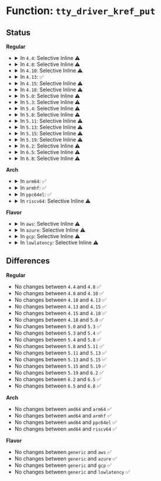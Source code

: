 # Function: <code>tty_driver_kref_put</code>

## Status
<b>Regular</b>
<ul>
<li>
<details>
<summary>In <code>4.4</code>: Selective Inline ⚠️</summary>

```c
void tty_driver_kref_put(struct tty_driver *driver);
```

**Collision:** Unique Global

**Inline:** Selective

**Transformation:** False

**Instances:**

```
In drivers/tty/tty_io.c (ffffffff814e0a35)
Location: drivers/tty/tty_io.c:3458
Inline: True
Inline callers:
  - drivers/tty/tty_io.c:put_tty_driver
  - drivers/tty/tty_io.c:release_one_tty
  - drivers/tty/tty_io.c:tty_open
  - drivers/tty/tty_io.c:tty_open
```
**Symbols:**

```
ffffffff814e0a50-ffffffff814e0a60: tty_driver_kref_put (STB_GLOBAL)
```
</details>
</li>
<li>
<details>
<summary>In <code>4.8</code>: Selective Inline ⚠️</summary>

```c
void tty_driver_kref_put(struct tty_driver *driver);
```

**Collision:** Unique Global

**Inline:** Selective

**Transformation:** False

**Instances:**

```
In drivers/tty/tty_io.c (ffffffff81532145)
Location: drivers/tty/tty_io.c:3454
Inline: True
Inline callers:
  - drivers/tty/tty_io.c:put_tty_driver
  - drivers/tty/tty_io.c:tty_open
  - drivers/tty/tty_io.c:release_one_tty
```
**Symbols:**

```
ffffffff81532160-ffffffff81532170: tty_driver_kref_put (STB_GLOBAL)
```
</details>
</li>
<li>
<details>
<summary>In <code>4.10</code>: Selective Inline ⚠️</summary>

```c
void tty_driver_kref_put(struct tty_driver *driver);
```

**Collision:** Unique Global

**Inline:** Selective

**Transformation:** False

**Instances:**

```
In drivers/tty/tty_io.c (ffffffff8155e875)
Location: drivers/tty/tty_io.c:3454
Inline: True
Inline callers:
  - drivers/tty/tty_io.c:put_tty_driver
  - drivers/tty/tty_io.c:tty_open
  - drivers/tty/tty_io.c:release_one_tty
```
**Symbols:**

```
ffffffff8155e890-ffffffff8155e8a0: tty_driver_kref_put (STB_GLOBAL)
```
</details>
</li>
<li>
<details>
<summary>In <code>4.13</code>: ✅</summary>

```c
void tty_driver_kref_put(struct tty_driver *driver);
```

**Collision:** Unique Global

**Inline:** No

**Transformation:** False

**Instances:**

```
In drivers/tty/tty_io.c (ffffffff81572f70)
Location: drivers/tty/tty_io.c:3007
Inline: False
Direct callers:
  - drivers/tty/tty_io.c:put_tty_driver
  - drivers/tty/tty_io.c:tty_open_by_driver
  - drivers/tty/tty_io.c:release_one_tty
```
**Symbols:**

```
ffffffff81572f70-ffffffff81573034: tty_driver_kref_put (STB_GLOBAL)
```
</details>
</li>
<li>
<details>
<summary>In <code>4.15</code>: Selective Inline ⚠️</summary>

```c
void tty_driver_kref_put(struct tty_driver *driver);
```

**Collision:** Unique Global

**Inline:** Selective

**Transformation:** False

**Instances:**

```
In drivers/tty/tty_io.c (ffffffff815d7b89)
Location: drivers/tty/tty_io.c:3114
Inline: True
Inline callers:
  - drivers/tty/tty_io.c:put_tty_driver
  - drivers/tty/tty_io.c:tty_open
  - drivers/tty/tty_io.c:tty_kopen
  - drivers/tty/tty_io.c:release_one_tty
```
**Symbols:**

```
ffffffff815d7ba0-ffffffff815d7bb0: tty_driver_kref_put (STB_GLOBAL)
```
</details>
</li>
<li>
<details>
<summary>In <code>4.18</code>: Selective Inline ⚠️</summary>

```c
void tty_driver_kref_put(struct tty_driver *driver);
```

**Collision:** Unique Global

**Inline:** Selective

**Transformation:** False

**Instances:**

```
In drivers/tty/tty_io.c (ffffffff81610905)
Location: drivers/tty/tty_io.c:3135
Inline: True
Inline callers:
  - drivers/tty/tty_io.c:put_tty_driver
  - drivers/tty/tty_io.c:tty_open
  - drivers/tty/tty_io.c:tty_kopen
  - drivers/tty/tty_io.c:release_one_tty
```
**Symbols:**

```
ffffffff81610930-ffffffff81610940: tty_driver_kref_put (STB_GLOBAL)
```
</details>
</li>
<li>
<details>
<summary>In <code>5.0</code>: Selective Inline ⚠️</summary>

```c
void tty_driver_kref_put(struct tty_driver *driver);
```

**Collision:** Unique Global

**Inline:** Selective

**Transformation:** False

**Instances:**

```
In drivers/tty/tty_io.c (ffffffff8162d825)
Location: drivers/tty/tty_io.c:3290
Inline: True
Inline callers:
  - drivers/tty/tty_io.c:put_tty_driver
  - drivers/tty/tty_io.c:tty_open
  - drivers/tty/tty_io.c:tty_kopen
  - drivers/tty/tty_io.c:release_one_tty
```
**Symbols:**

```
ffffffff8162d850-ffffffff8162d860: tty_driver_kref_put (STB_GLOBAL)
```
</details>
</li>
<li>
<details>
<summary>In <code>5.3</code>: Selective Inline ⚠️</summary>

```c
void tty_driver_kref_put(struct tty_driver *driver);
```

**Collision:** Unique Global

**Inline:** Selective

**Transformation:** False

**Instances:**

```
In drivers/tty/tty_io.c (ffffffff81661485)
Location: drivers/tty/tty_io.c:3294
Inline: True
Inline callers:
  - drivers/tty/tty_io.c:put_tty_driver
  - drivers/tty/tty_io.c:tty_open
  - drivers/tty/tty_io.c:tty_kopen
  - drivers/tty/tty_io.c:release_one_tty
```
**Symbols:**

```
ffffffff81661450-ffffffff81661474: tty_driver_kref_put (STB_GLOBAL)
```
</details>
</li>
<li>
<details>
<summary>In <code>5.4</code>: Selective Inline ⚠️</summary>

```c
void tty_driver_kref_put(struct tty_driver *driver);
```

**Collision:** Unique Global

**Inline:** Selective

**Transformation:** False

**Instances:**

```
In drivers/tty/tty_io.c (ffffffff81683ad5)
Location: drivers/tty/tty_io.c:3290
Inline: True
Inline callers:
  - drivers/tty/tty_io.c:put_tty_driver
  - drivers/tty/tty_io.c:tty_open
  - drivers/tty/tty_io.c:tty_kopen
  - drivers/tty/tty_io.c:release_one_tty
```
**Symbols:**

```
ffffffff81683aa0-ffffffff81683ac4: tty_driver_kref_put (STB_GLOBAL)
```
</details>
</li>
<li>
<details>
<summary>In <code>5.8</code>: Selective Inline ⚠️</summary>

```c
void tty_driver_kref_put(struct tty_driver *driver);
```

**Collision:** Unique Global

**Inline:** Selective

**Transformation:** False

**Instances:**

```
In drivers/tty/tty_io.c (ffffffff817352c5)
Location: drivers/tty/tty_io.c:3293
Inline: True
Inline callers:
  - drivers/tty/tty_io.c:put_tty_driver
  - drivers/tty/tty_io.c:tty_open_by_driver
  - drivers/tty/tty_io.c:tty_kopen
  - drivers/tty/tty_io.c:release_one_tty
```
**Symbols:**

```
ffffffff81735280-ffffffff817352bb: tty_driver_kref_put (STB_GLOBAL)
```
</details>
</li>
<li>
<details>
<summary>In <code>5.11</code>: Selective Inline ⚠️</summary>

```c
void tty_driver_kref_put(struct tty_driver *driver);
```

**Collision:** Unique Global

**Inline:** Selective

**Transformation:** False

**Instances:**

```
In drivers/tty/tty_io.c (ffffffff81754240)
Location: drivers/tty/tty_io.c:3386
Inline: True
Inline callers:
  - drivers/tty/tty_io.c:tty_open_by_driver
  - drivers/tty/tty_io.c:tty_kopen
  - drivers/tty/tty_io.c:release_one_tty
```
**Symbols:**

```
ffffffff81751470-ffffffff817514ab: tty_driver_kref_put (STB_GLOBAL)
```
</details>
</li>
<li>
<details>
<summary>In <code>5.13</code>: Selective Inline ⚠️</summary>

```c
void tty_driver_kref_put(struct tty_driver *driver);
```

**Collision:** Unique Global

**Inline:** Selective

**Transformation:** False

**Instances:**

```
In drivers/tty/tty_io.c (ffffffff817351e5)
Location: drivers/tty/tty_io.c:3435
Inline: True
Inline callers:
  - drivers/tty/tty_io.c:put_tty_driver
  - drivers/tty/tty_io.c:tty_open
  - drivers/tty/tty_io.c:tty_kopen
  - drivers/tty/tty_io.c:release_one_tty
```
**Symbols:**

```
ffffffff817351a0-ffffffff817351db: tty_driver_kref_put (STB_GLOBAL)
```
</details>
</li>
<li>
<details>
<summary>In <code>5.15</code>: Selective Inline ⚠️</summary>

```c
void tty_driver_kref_put(struct tty_driver *driver);
```

**Collision:** Unique Global

**Inline:** Selective

**Transformation:** False

**Instances:**

```
In drivers/tty/tty_io.c (ffffffff817b8d16)
Location: drivers/tty/tty_io.c:3435
Inline: True
Inline callers:
  - drivers/tty/tty_io.c:tty_open
  - drivers/tty/tty_io.c:tty_kopen
  - drivers/tty/tty_io.c:release_one_tty
Direct callers:
  - drivers/tty/hvc/hvc_console.c:hvc_alloc
  - drivers/tty/serial/serial_core.c:uart_unregister_driver
  - drivers/tty/serial/serial_core.c:uart_register_driver
  - drivers/char/ttyprintk.c:ttyprintk_exit
  - drivers/char/ttyprintk.c:ttyprintk_init
  - drivers/usb/host/xhci-dbgtty.c:xhci_dbc_tty_remove
  - drivers/usb/host/xhci-dbgtty.c:xhci_dbc_tty_probe
  - drivers/usb/host/xhci-dbgtty.c:xhci_dbc_tty_probe
```
**Symbols:**

```
ffffffff817b5ba0-ffffffff817b5bdb: tty_driver_kref_put (STB_GLOBAL)
```
</details>
</li>
<li>
<details>
<summary>In <code>5.19</code>: Selective Inline ⚠️</summary>

```c
void tty_driver_kref_put(struct tty_driver *driver);
```

**Collision:** Unique Global

**Inline:** Selective

**Transformation:** False

**Instances:**

```
In drivers/tty/tty_io.c (ffffffff818f4e4d)
Location: drivers/tty/tty_io.c:3408
Inline: True
Inline callers:
  - drivers/tty/tty_io.c:tty_open
  - drivers/tty/tty_io.c:tty_kopen
  - drivers/tty/tty_io.c:tty_lookup_driver
  - drivers/tty/tty_io.c:release_one_tty
Direct callers:
  - drivers/tty/hvc/hvc_console.c:hvc_alloc
  - drivers/tty/hvc/hvc_console.c:hvc_alloc
  - drivers/tty/serial/serial_core.c:uart_unregister_driver
  - drivers/tty/serial/serial_core.c:uart_register_driver
  - drivers/tty/serial/kgdb_nmi.c:kgdb_unregister_nmi_console
  - drivers/tty/serial/kgdb_nmi.c:kgdb_register_nmi_console
  - drivers/char/ttyprintk.c:ttyprintk_exit
  - drivers/char/ttyprintk.c:ttyprintk_init
  - drivers/usb/host/xhci-dbgtty.c:dbc_tty_exit
  - drivers/usb/host/xhci-dbgtty.c:dbc_tty_init
```
**Symbols:**

```
ffffffff818f1460-ffffffff818f14bf: tty_driver_kref_put (STB_GLOBAL)
```
</details>
</li>
<li>
<details>
<summary>In <code>6.2</code>: Selective Inline ⚠️</summary>

```c
void tty_driver_kref_put(struct tty_driver *driver);
```

**Collision:** Unique Global

**Inline:** Selective

**Transformation:** False

**Instances:**

```
In drivers/tty/tty_io.c (ffffffff81a4d46c)
Location: drivers/tty/tty_io.c:3405
Inline: True
Inline callers:
  - drivers/tty/tty_io.c:tty_open
  - drivers/tty/tty_io.c:tty_kopen
  - drivers/tty/tty_io.c:tty_lookup_driver
  - drivers/tty/tty_io.c:release_one_tty
Direct callers:
  - drivers/tty/hvc/hvc_console.c:hvc_alloc
  - drivers/tty/hvc/hvc_console.c:hvc_alloc
  - drivers/tty/serial/serial_core.c:uart_unregister_driver
  - drivers/tty/serial/serial_core.c:uart_register_driver
  - drivers/tty/serial/kgdb_nmi.c:kgdb_unregister_nmi_console
  - drivers/tty/serial/kgdb_nmi.c:kgdb_register_nmi_console
  - drivers/char/ttyprintk.c:ttyprintk_exit
  - drivers/char/ttyprintk.c:ttyprintk_init
  - drivers/usb/host/xhci-dbgtty.c:dbc_tty_exit
  - drivers/usb/host/xhci-dbgtty.c:dbc_tty_init
```
**Symbols:**

```
ffffffff81a494b0-ffffffff81a494fe: tty_driver_kref_put (STB_GLOBAL)
```
</details>
</li>
<li>
<details>
<summary>In <code>6.5</code>: Selective Inline ⚠️</summary>

```c
void tty_driver_kref_put(struct tty_driver *driver);
```

**Collision:** Unique Global

**Inline:** Selective

**Transformation:** False

**Instances:**

```
In drivers/tty/tty_io.c (ffffffff81a97762)
Location: drivers/tty/tty_io.c:3411
Inline: True
Inline callers:
  - drivers/tty/tty_io.c:tty_open
  - drivers/tty/tty_io.c:tty_kopen
  - drivers/tty/tty_io.c:tty_lookup_driver
  - drivers/tty/tty_io.c:release_one_tty
Direct callers:
  - drivers/tty/hvc/hvc_console.c:hvc_alloc
  - drivers/tty/hvc/hvc_console.c:hvc_alloc
  - drivers/tty/serial/serial_core.c:uart_unregister_driver
  - drivers/tty/serial/serial_core.c:uart_register_driver
  - drivers/tty/serial/kgdb_nmi.c:kgdb_unregister_nmi_console
  - drivers/tty/serial/kgdb_nmi.c:kgdb_register_nmi_console
  - drivers/char/ttyprintk.c:ttyprintk_exit
  - drivers/char/ttyprintk.c:ttyprintk_init
  - drivers/usb/host/xhci-dbgtty.c:dbc_tty_exit
  - drivers/usb/host/xhci-dbgtty.c:dbc_tty_init
```
**Symbols:**

```
ffffffff81a936e0-ffffffff81a9372e: tty_driver_kref_put (STB_GLOBAL)
```
</details>
</li>
<li>
<details>
<summary>In <code>6.8</code>: Selective Inline ⚠️</summary>

```c
void tty_driver_kref_put(struct tty_driver *driver);
```

**Collision:** Unique Global

**Inline:** Selective

**Transformation:** False

**Instances:**

```
In drivers/tty/tty_io.c (ffffffff81aea1a0)
Location: drivers/tty/tty_io.c:3428
Inline: True
Inline callers:
  - drivers/tty/tty_io.c:tty_open
  - drivers/tty/tty_io.c:tty_kopen
  - drivers/tty/tty_io.c:tty_lookup_driver
  - drivers/tty/tty_io.c:release_one_tty
Direct callers:
  - drivers/tty/hvc/hvc_console.c:hvc_alloc
  - drivers/tty/hvc/hvc_console.c:hvc_alloc
  - drivers/tty/serial/serial_core.c:uart_unregister_driver
  - drivers/tty/serial/serial_core.c:uart_register_driver
  - drivers/tty/serial/kgdb_nmi.c:kgdb_unregister_nmi_console
  - drivers/tty/serial/kgdb_nmi.c:kgdb_register_nmi_console
  - drivers/char/ttyprintk.c:ttyprintk_exit
  - drivers/char/ttyprintk.c:ttyprintk_init
  - drivers/usb/host/xhci-dbgtty.c:dbc_tty_exit
  - drivers/usb/host/xhci-dbgtty.c:dbc_tty_init
```
**Symbols:**

```
ffffffff81ae6150-ffffffff81ae619e: tty_driver_kref_put (STB_GLOBAL)
```
</details>
</li>
</ul>
<b>Arch</b>
<ul>
<li>
<details>
<summary>In <code>arm64</code>: ✅</summary>

```c
void tty_driver_kref_put(struct tty_driver *driver);
```

**Collision:** Unique Global

**Inline:** No

**Transformation:** False

**Instances:**

```
In drivers/tty/tty_io.c (ffff80001084f940)
Location: drivers/tty/tty_io.c:3290
Inline: False
Direct callers:
  - drivers/tty/tty_io.c:put_tty_driver
  - drivers/tty/tty_io.c:tty_open
  - drivers/tty/tty_io.c:tty_open
  - drivers/tty/tty_io.c:tty_open
  - drivers/tty/tty_io.c:tty_open
  - drivers/tty/tty_io.c:tty_open
  - drivers/tty/tty_io.c:tty_kopen
  - drivers/tty/tty_io.c:release_one_tty
```
**Symbols:**

```
ffff80001084f940-ffff80001084fa28: tty_driver_kref_put (STB_GLOBAL)
```
</details>
</li>
<li>
<details>
<summary>In <code>armhf</code>: ✅</summary>

```c
void tty_driver_kref_put(struct tty_driver *driver);
```

**Collision:** Unique Global

**Inline:** No

**Transformation:** False

**Instances:**

```
In drivers/tty/tty_io.c (c095b96c)
Location: drivers/tty/tty_io.c:3290
Inline: False
Direct callers:
  - drivers/tty/tty_io.c:put_tty_driver
  - drivers/tty/tty_io.c:tty_open
  - drivers/tty/tty_io.c:tty_open
  - drivers/tty/tty_io.c:tty_open
  - drivers/tty/tty_io.c:tty_open
  - drivers/tty/tty_io.c:tty_open
  - drivers/tty/tty_io.c:tty_kopen
  - drivers/tty/tty_io.c:release_one_tty
```
**Symbols:**

```
c095b96c-c095ba54: tty_driver_kref_put (STB_GLOBAL)
```
</details>
</li>
<li>
<details>
<summary>In <code>ppc64el</code>: ✅</summary>

```c
void tty_driver_kref_put(struct tty_driver *driver);
```

**Collision:** Unique Global

**Inline:** No

**Transformation:** False

**Instances:**

```
In drivers/tty/tty_io.c (c0000000008efa80)
Location: drivers/tty/tty_io.c:3290
Inline: False
Direct callers:
  - drivers/tty/tty_io.c:put_tty_driver
  - drivers/tty/tty_io.c:tty_open
  - drivers/tty/tty_io.c:tty_open
  - drivers/tty/tty_io.c:tty_open
  - drivers/tty/tty_io.c:tty_open
  - drivers/tty/tty_io.c:tty_kopen
  - drivers/tty/tty_io.c:release_one_tty
```
**Symbols:**

```
c0000000008efa80-c0000000008efbf8: tty_driver_kref_put (STB_GLOBAL)
```
</details>
</li>
<li>
<details>
<summary>In <code>riscv64</code>: Selective Inline ⚠️</summary>

```c
void tty_driver_kref_put(struct tty_driver *driver);
```

**Collision:** Unique Global

**Inline:** Selective

**Transformation:** False

**Instances:**

```
In drivers/tty/tty_io.c (ffffffe00052deb2)
Location: drivers/tty/tty_io.c:3290
Inline: True
Inline callers:
  - drivers/tty/tty_io.c:put_tty_driver
  - drivers/tty/tty_io.c:tty_open
  - drivers/tty/tty_io.c:tty_kopen
  - drivers/tty/tty_io.c:release_one_tty
```
**Symbols:**

```
ffffffe00052dee0-ffffffe00052df08: tty_driver_kref_put (STB_GLOBAL)
```
</details>
</li>
</ul>
<b>Flavor</b>
<ul>
<li>
<details>
<summary>In <code>aws</code>: Selective Inline ⚠️</summary>

```c
void tty_driver_kref_put(struct tty_driver *driver);
```

**Collision:** Unique Global

**Inline:** Selective

**Transformation:** False

**Instances:**

```
In drivers/tty/tty_io.c (ffffffff81649555)
Location: drivers/tty/tty_io.c:3290
Inline: True
Inline callers:
  - drivers/tty/tty_io.c:put_tty_driver
  - drivers/tty/tty_io.c:tty_open
  - drivers/tty/tty_io.c:tty_kopen
  - drivers/tty/tty_io.c:release_one_tty
```
**Symbols:**

```
ffffffff81649520-ffffffff81649544: tty_driver_kref_put (STB_GLOBAL)
```
</details>
</li>
<li>
<details>
<summary>In <code>azure</code>: Selective Inline ⚠️</summary>

```c
void tty_driver_kref_put(struct tty_driver *driver);
```

**Collision:** Unique Global

**Inline:** Selective

**Transformation:** False

**Instances:**

```
In drivers/tty/tty_io.c (ffffffff816299b5)
Location: drivers/tty/tty_io.c:3290
Inline: True
Inline callers:
  - drivers/tty/tty_io.c:put_tty_driver
  - drivers/tty/tty_io.c:tty_open
  - drivers/tty/tty_io.c:tty_kopen
  - drivers/tty/tty_io.c:release_one_tty
```
**Symbols:**

```
ffffffff81629980-ffffffff816299a4: tty_driver_kref_put (STB_GLOBAL)
```
</details>
</li>
<li>
<details>
<summary>In <code>gcp</code>: Selective Inline ⚠️</summary>

```c
void tty_driver_kref_put(struct tty_driver *driver);
```

**Collision:** Unique Global

**Inline:** Selective

**Transformation:** False

**Instances:**

```
In drivers/tty/tty_io.c (ffffffff81677915)
Location: drivers/tty/tty_io.c:3290
Inline: True
Inline callers:
  - drivers/tty/tty_io.c:put_tty_driver
  - drivers/tty/tty_io.c:tty_open
  - drivers/tty/tty_io.c:tty_kopen
  - drivers/tty/tty_io.c:release_one_tty
```
**Symbols:**

```
ffffffff816778e0-ffffffff81677904: tty_driver_kref_put (STB_GLOBAL)
```
</details>
</li>
<li>
<details>
<summary>In <code>lowlatency</code>: Selective Inline ⚠️</summary>

```c
void tty_driver_kref_put(struct tty_driver *driver);
```

**Collision:** Unique Global

**Inline:** Selective

**Transformation:** False

**Instances:**

```
In drivers/tty/tty_io.c (ffffffff81692e65)
Location: drivers/tty/tty_io.c:3290
Inline: True
Inline callers:
  - drivers/tty/tty_io.c:put_tty_driver
  - drivers/tty/tty_io.c:tty_open
  - drivers/tty/tty_io.c:tty_kopen
  - drivers/tty/tty_io.c:release_one_tty
```
**Symbols:**

```
ffffffff81692e30-ffffffff81692e54: tty_driver_kref_put (STB_GLOBAL)
```
</details>
</li>
</ul>

## Differences
<b>Regular</b>
<ul>
<li>
No changes between <code>4.4</code> and <code>4.8</code> ✅
</li>
<li>
No changes between <code>4.8</code> and <code>4.10</code> ✅
</li>
<li>
No changes between <code>4.10</code> and <code>4.13</code> ✅
</li>
<li>
No changes between <code>4.13</code> and <code>4.15</code> ✅
</li>
<li>
No changes between <code>4.15</code> and <code>4.18</code> ✅
</li>
<li>
No changes between <code>4.18</code> and <code>5.0</code> ✅
</li>
<li>
No changes between <code>5.0</code> and <code>5.3</code> ✅
</li>
<li>
No changes between <code>5.3</code> and <code>5.4</code> ✅
</li>
<li>
No changes between <code>5.4</code> and <code>5.8</code> ✅
</li>
<li>
No changes between <code>5.8</code> and <code>5.11</code> ✅
</li>
<li>
No changes between <code>5.11</code> and <code>5.13</code> ✅
</li>
<li>
No changes between <code>5.13</code> and <code>5.15</code> ✅
</li>
<li>
No changes between <code>5.15</code> and <code>5.19</code> ✅
</li>
<li>
No changes between <code>5.19</code> and <code>6.2</code> ✅
</li>
<li>
No changes between <code>6.2</code> and <code>6.5</code> ✅
</li>
<li>
No changes between <code>6.5</code> and <code>6.8</code> ✅
</li>
</ul>
<b>Arch</b>
<ul>
<li>
No changes between <code>amd64</code> and <code>arm64</code> ✅
</li>
<li>
No changes between <code>amd64</code> and <code>armhf</code> ✅
</li>
<li>
No changes between <code>amd64</code> and <code>ppc64el</code> ✅
</li>
<li>
No changes between <code>amd64</code> and <code>riscv64</code> ✅
</li>
</ul>
<b>Flavor</b>
<ul>
<li>
No changes between <code>generic</code> and <code>aws</code> ✅
</li>
<li>
No changes between <code>generic</code> and <code>azure</code> ✅
</li>
<li>
No changes between <code>generic</code> and <code>gcp</code> ✅
</li>
<li>
No changes between <code>generic</code> and <code>lowlatency</code> ✅
</li>
</ul>
